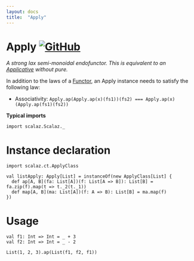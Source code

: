 ```yaml
---
layout: docs
title:  "Apply"
---
```


# Apply [![GitHub](../img/github.png)](https://github.com/scalaz/scalaz/blob/series/8.0.x/base/shared/src/main/scala/scalaz/ct/apply.scala)

*A strong lax semi-monoidal endofunctor. This is equivalent to an [Applicative](./Applicative.html) without pure.*

In addition to the laws of a [Functor](./Functor.html), an Apply instance needs to satisfy the following law:

- Associativity: `Apply.ap(Apply.ap(x)(fs1))(fs2) === Apply.ap(x)(Apply.ap(fs1)(fs2))`

**Typical imports**

```tut:silent
import scalaz.Scalaz._
```

# Instance declaration

```tut
import scalaz.ct.ApplyClass

val listApply: Apply[List] = instanceOf(new ApplyClass[List] {
  def ap[A, B](fa: List[A])(f: List[A => B]): List[B] = fa.zip(f).map(t => t._2(t._1))
  def map[A, B](ma: List[A])(f: A => B): List[B] = ma.map(f)
})
```

# Usage

```tut
val f1: Int => Int = _ + 3
val f2: Int => Int = _ - 2

List(1, 2, 3).ap(List(f1, f2, f1))
```
